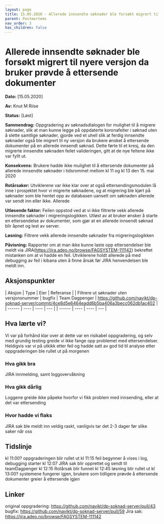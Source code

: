 ```yaml
---
layout: page
title: 15.05.2020 - Allerede innsendte søknader ble forsøkt migrert til nyere versjon da bruker prøvde å ettersende dokumenter
parent: Postmortems
nav_order: 3
has_children: false
---
```


# Allerede innsendte søknader ble forsøkt migrert til nyere versjon da bruker prøvde å ettersende dokumenter

**Dato:** [15.05.2020]

**Av:** Knut M Riise

**Status:** [Løst]

**Sammendrag:**
Oppgradering av søknadsdialogen for mulighet til å migrere søknader, slik at man kunne legge på oppdaterte koronafelter i søknad uten å slette samtlige søknader, gjorde ved et uhell slik at ferdig innsendte søknader også ble migrert til ny versjon da brukere ønsket å ettersende dokumenter på en allerede innsendt søknad. Dette førte til et kresj, da den migrerte innsendte søknaden feilet valideringen, gitt at de nye feltene ikke var fyllt ut.

**Konsekvens:** Brukere hadde ikke mulighet til å ettersende dokumenter på allerede innsendte søknader i tidsrommet mellom kl 11 og kl 13 den 15. mai 2020

**Rotårsaker:** Utviklerene var ikke klar over at også ettersendingsmodulen lå inne i prosjektet hvor vi migrerte søknadene, og at migrering ble kjørt på søknader som ble hentet opp av databasen uansett om søknaden allerede var sendt inn eller ikke. Allerede

**Utløsende faktor:** Feilen oppstod ved at vi ikke filtrerte vekk allerede innsendte søknader i migreringslogikken. Utløst av at bruker ønsker å starte en ettersendelse av dokumenter, som gjør at en allerede innsendt søknad blir åpnet og lest av server.

**Løsning:** Filtrere vekk allerede innsendte søknader fra migreringslogikken

**Påvisning:** Rapporter om at man ikke kunne laste opp ettersendelser ble meldt via JIRA(https://jira.adeo.no/browse/FAGSYSTEM-111142) bekreftet mistanken om at vi hadde en feil. Utviklerene holdt allerede på med debugging av feil i kibana uten å finne årsak før JIRA henvendelsen ble meldt inn.

## Aksjonspunkter

| Aksjon | Type | Eier | Referanse |
| Filtrere ut søknader uten versjonsnummer | bugfix | Team Dagpenger | https://github.com/navikt/dp-soknad-server/commit/4ce8d5e6464eadd6b5ba406a3becc062db1ac402 |
| ------ | ---- | ---- | --- |
| ------ | ---- | ---- | --- |

## Hva lærte vi?

Vi var på forhånd klar over at dette var en risikabel oppgradering, og selv med grundig testing greide vi ikke fange opp problemet med ettersendelser. Heldigvis var vi på utkikk etter feil og hadde satt av god tid til analyse etter oppgraderingen ble rullet ut på morgenen

### Hva gikk bra

JIRA innmelding, samt loggovervåkning

### Hva gikk dårlig

Loggene greide ikke påpeke hvorfor vi fikk problem med innsending, eller at det var ettersending

### Hvor hadde vi flaks

JIRA sak ble meldt inn veldig raskt, vanligvis tar det 2-3 dager før slike saker når oss

## Tidslinje

kl 11:00? oppgraderingen blir rullet ut
kl 11:15 feil begynner å vises i log, debugging starter
kl 12:07 JIRA sak blir opprettet og sendt til teamDagpenger
kl 12:15 Rotårsak blir funnet
kl 12:45 løsning blir rullet ut
kl 13:00? systemene fungerer igjen, brukere som tidligere prøvde å ettersende dokumenter greier å ettersende igjen

## Linker

original oppgradering: https://github.com/navikt/dp-soknad-server/pull/43
bugfix: https://github.com/navikt/dp-soknad-server/pull/59
Jira sak: https://jira.adeo.no/browse/FAGSYSTEM-111142
